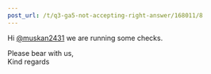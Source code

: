 ```yaml
---
post_url: /t/q3-ga5-not-accepting-right-answer/168011/8
---
```

Hi [@muskan2431](/u/muskan2431) we are running some checks.

Please bear with us,  
Kind regards